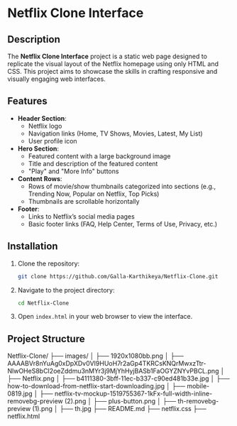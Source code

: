 # Netflix Clone Interface

## Description
The **Netflix Clone Interface** project is a static web page designed to replicate the visual layout of the Netflix homepage using only HTML and CSS. This project aims to showcase the skills in crafting responsive and visually engaging web interfaces.

## Features
- **Header Section**:
  - Netflix logo
  - Navigation links (Home, TV Shows, Movies, Latest, My List)
  - User profile icon
- **Hero Section**:
  - Featured content with a large background image
  - Title and description of the featured content
  - "Play" and "More Info" buttons
- **Content Rows**:
  - Rows of movie/show thumbnails categorized into sections (e.g., Trending Now, Popular on Netflix, Top Picks)
  - Thumbnails are scrollable horizontally
- **Footer**:
  - Links to Netflix’s social media pages
  - Basic footer links (FAQ, Help Center, Terms of Use, Privacy, etc.)

## Installation
1. Clone the repository:
    ```sh
    git clone https://github.com/Galla-Karthikeya/Netflix-Clone.git
    ```
2. Navigate to the project directory:
    ```sh
    cd Netflix-Clone
    ```
3. Open `index.html` in your web browser to view the interface.

## Project Structure
Netflix-Clone/
├── images/
│   ├── 1920x1080bb.png
│   ├── AAAABVr8nYuAg0xDpXDv0VI9HUoH7r2aGp4TKRCsKNQrMwxzTtr-NlwOHeS8bCI2oeZddmu3nMYr3j9MjYhHyjBASb1FaOGYZNYvPBCL.png
│   ├── Netflix.png
│   ├── b4111380-3bff-11ec-b337-c90ed481b33e.jpg
│   ├── how-to-download-from-netflix-start-downloading.jpg
│   ├── mobile-0819.jpg
│   ├── netflix-tv-mockup-1519755367-1kFx-full-width-inline-removebg-preview (2).png
│   ├── plus-button.png
│   ├── th-removebg-preview (1).png
│   ├── th.jpg
├── README.md
├── netflix.css
├── netflix.html


